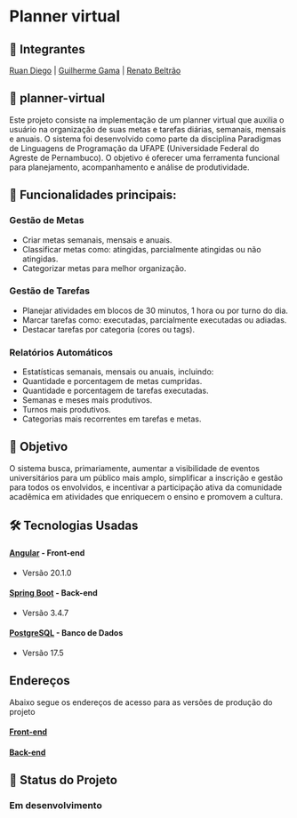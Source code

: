 # Planner virtual

## 👥 Integrantes
[Ruan Diego](https://github.com/Ruan-Alves-Paz) | [Guilherme Gama](https://github.com/GuilhermeAGama) | [Renato Beltrão](https://github.com/RenatoBeltrao) 


## :page_with_curl: planner-virtual
Este projeto consiste na implementação de um planner virtual que auxilia o usuário na organização de suas metas e tarefas diárias, semanais, mensais e anuais. O sistema foi desenvolvido como parte da disciplina Paradigmas de Linguagens de Programação da UFAPE (Universidade Federal do Agreste de Pernambuco). O objetivo é oferecer uma ferramenta funcional para planejamento, acompanhamento e análise de produtividade.


## 📌 Funcionalidades principais:

### Gestão de Metas

*   Criar metas semanais, mensais e anuais.
*   Classificar metas como: atingidas, parcialmente atingidas ou não atingidas.
*   Categorizar metas para melhor organização.

### Gestão de Tarefas

*   Planejar atividades em blocos de 30 minutos, 1 hora ou por turno do dia.
*   Marcar tarefas como: executadas, parcialmente executadas ou adiadas.
*   Destacar tarefas por categoria (cores ou tags).

### Relatórios Automáticos

*   Estatísticas semanais, mensais ou anuais, incluindo:
*   Quantidade e porcentagem de metas cumpridas.
*   Quantidade e porcentagem de tarefas executadas.
*   Semanas e meses mais produtivos.
*   Turnos mais produtivos.
*   Categorias mais recorrentes em tarefas e metas.

## 📍 Objetivo
O sistema busca, primariamente, aumentar a visibilidade de eventos universitários para um público mais amplo, simplificar a inscrição e gestão para todos os envolvidos, e incentivar a participação ativa da comunidade acadêmica em atividades que enriquecem o ensino e promovem a cultura.


## 🛠️ Tecnologias Usadas
#### [Angular](https://angular.dev/overview) - Front-end
*   Versão 20.1.0
#### [Spring Boot](https://spring.io/projects/spring-boot) - Back-end
*   Versão 3.4.7
#### [PostgreSQL](https://www.postgresql.org/) - Banco de Dados
*   Versão 17.5

## Endereços
Abaixo segue os endereços de acesso para as versões de produção do projeto
#### [Front-end](https://frontend-6lpd.onrender.com)
#### [Back-end](https://plataforma-de-eventos-1.onrender.com)

## 🚧 Status do Projeto
### Em desenvolvimento
